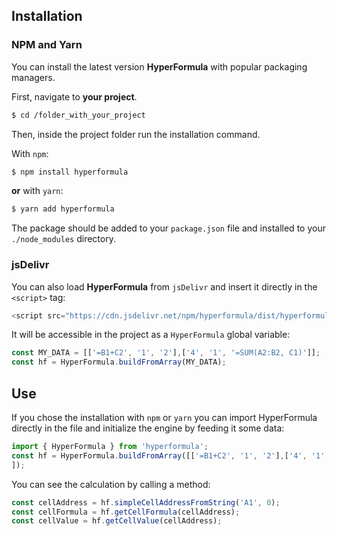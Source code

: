 ## Installation

### NPM and Yarn

You can install the latest version **HyperFormula** with popular packaging managers.

First, navigate to **your project**.

```bash
$ cd /folder_with_your_project
```

Then, inside the project folder run the installation command.

With `npm`:

```bash
$ npm install hyperformula
```

**or** with `yarn`:

```bash
$ yarn add hyperformula
```

The package should be added to your `package.json` file and installed to your `./node_modules` directory.

### jsDelivr

You can also load **HyperFormula** from `jsDelivr` and insert it directly in the `<script>` tag:

```js
<script src="https://cdn.jsdelivr.net/npm/hyperformula/dist/hyperformula.min.js"></script>
```

It will be accessible in the project as a `HyperFormula` global variable:

```js
const MY_DATA = [['=B1+C2', '1', '2'],['4', '1', '=SUM(A2:B2, C1)']];
const hf = HyperFormula.buildFromArray(MY_DATA);
```

## Use

If you chose the installation with `npm` or `yarn` you can import HyperFormula directly in the file and initialize the engine by feeding it some data:

```js
import { HyperFormula } from 'hyperformula';
const hf = HyperFormula.buildFromArray([['=B1+C2', '1', '2'],['4', '1', '=SUM(A2:B2, C1)'],
]);
```

You can see the calculation by calling a method:

```js
const cellAddress = hf.simpleCellAddressFromString('A1', 0);
const cellFormula = hf.getCellFormula(cellAddress);
const cellValue = hf.getCellValue(cellAddress);
```

